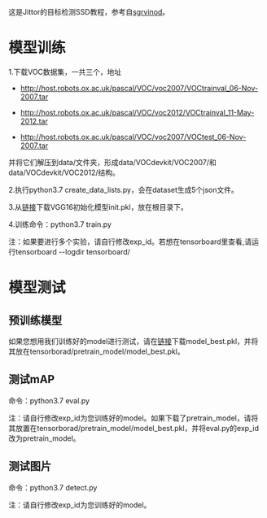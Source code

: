 这是Jittor的目标检测SSD教程，参考自[sgrvinod](<https://github.com/sgrvinod/a-PyTorch-Tutorial-to-Object-Detection>)。

# 模型训练

1.下载VOC数据集，一共三个，地址

* http://host.robots.ox.ac.uk/pascal/VOC/voc2007/VOCtrainval_06-Nov-2007.tar

* http://host.robots.ox.ac.uk/pascal/VOC/voc2012/VOCtrainval_11-May-2012.tar

* http://host.robots.ox.ac.uk/pascal/VOC/voc2007/VOCtest_06-Nov-2007.tar

并将它们解压到data/文件夹，形成data/VOCdevkit/VOC2007/和data/VOCdevkit/VOC2012/结构。

2.执行python3.7 create_data_lists.py，会在dataset生成5个json文件。

3.从[链接](https://cloud.tsinghua.edu.cn/f/50e24573693e4cd7b737/?dl=1)下载VGG16初始化模型init.pkl，放在根目录下。

4.训练命令：python3.7 train.py

注：如果要进行多个实验，请自行修改exp_id。若想在tensorboard里查看,请运行tensorboard --logdir tensorboard/

# 模型测试

## 预训练模型

如果您想用我们训练好的model进行测试，请在[链接](https://cloud.tsinghua.edu.cn/f/5021408263134ed5b53d/?dl=1)下载model_best.pkl，并将其放在tensorborad/pretrain_model/model_best.pkl。

## 测试mAP

命令：python3.7 eval.py

注：请自行修改exp_id为您训练好的model。如果下载了pretrain_model，请将其放置在tensorborad/pretrain_model/model_best.pkl，并将eval.py的exp_id改为pretrain_model。

## 测试图片

命令：python3.7 detect.py

注：请自行修改exp_id为您训练好的model。



